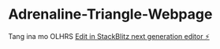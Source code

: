 # Adrenaline-Triangle-Webpage
Tang ina mo OLHRS
[Edit in StackBlitz next generation editor ⚡️](https://stackblitz.com/~/github.com/LSWasTaken/Adrenaline-Triangle-Webpage)
